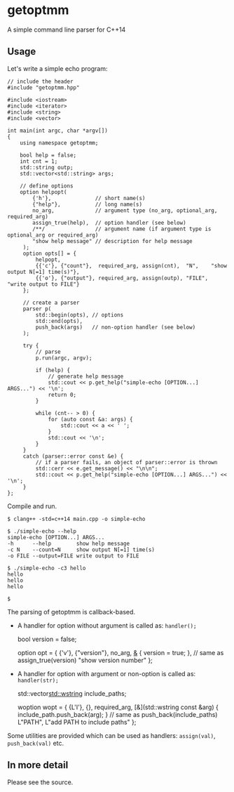 # getoptmm
A simple command line parser for C++14

## Usage

Let's write a simple echo program:

    // include the header
    #include "getoptmm.hpp" 

    #include <iostream>
    #include <iterator>
    #include <string>
    #include <vector>

    int main(int argc, char *argv[])
    {
        using namespace getoptmm;

        bool help = false;
        int cnt = 1;
        std::string outp;
        std::vector<std::string> args;

        // define options
        option helpopt(
            {'h'},              // short name(s)
            {"help"},           // long name(s)
            no_arg,             // argument type (no_arg, optional_arg, required_arg)
            assign_true(help),  // option handler (see below)
            /**/                // argument name (if argument type is optional_arg or required_arg)
            "show help message" // description for help message
         );
         option opts[] = {
             helpopt,
             {{'c'}, {"count"},  required_arg, assign(cnt),  "N",    "show output N[=1] time(s)"},
             {{'o'}, {"output"}, required_arg, assign(outp), "FILE", "write output to FILE"}
         };

         // create a parser
         parser p(
             std::begin(opts), // options
             std::end(opts),
             push_back(args)   // non-option handler (see below)   
         );

         try {
             // parse
             p.run(argc, argv);

             if (help) {
                 // generate help message
                 std::cout << p.get_help("simple-echo [OPTION...] ARGS...") << '\n';
                 return 0;
             }

             while (cnt-- > 0) {
                 for (auto const &a: args) {
                     std::cout << a << ' ';
                 }
                 std::cout << '\n';
             }
         }
         catch (parser::error const &e) {
             // if a parser fails, an object of parser::error is thrown
             std::cerr << e.get_message() << "\n\n";
             std::cout << p.get_help("simple-echo [OPTION...] ARGS...") << '\n';
         }
    };

Compile and run.

    $ clang++ -std=c++14 main.cpp -o simple-echo

    $ ./simple-echo --help
    simple-echo [OPTION...] ARGS...
    -h      --help        show help message
    -c N    --count=N     show output N[=1] time(s)
    -o FILE --output=FILE write output to FILE

    $ ./simple-echo -c3 hello
    hello
    hello
    hello

    $

The parsing of getoptmm is callback-based.

* A handler for option without argument is called as: `handler();`


    bool version = false;

    option opt = {
        {'v'},
        {"version"},
        no_arg,
        [&]() { version = true; }, // same as assign_true(version)
        "show version number"
    };

* A handler for option with argument or non-option is called as: `handler(str);`


    std::vector<std::wstring> include_paths;

    woption wopt = {
        {L'I'},
        {},
        required_arg,
        [&](std::wstring const &arg) { include_path.push_back(arg); } // same as push_back(include_paths)
        L"PATH",
        L"add PATH to include paths"
    };

Some utilities are provided which can be used as handlers: `assign(val)`, `push_back(val)` etc.

## In more detail

Please see the source.
